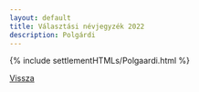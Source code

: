 ```yaml
---
layout: default
title: Választási névjegyzék 2022
description: Polgárdi
---
```


{% include settlementHTMLs/Polgaardi.html %}

[Vissza](../)